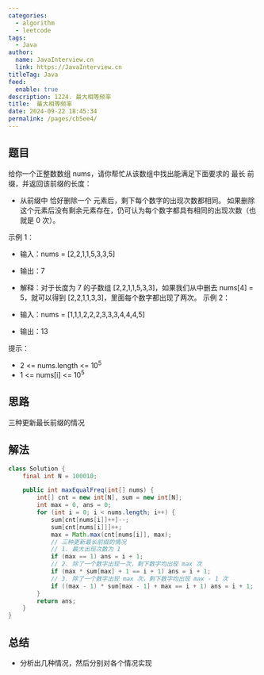```yaml
---
categories: 
  - algorithm
  - leetcode
tags: 
  - Java
author: 
  name: JavaInterview.cn
  link: https://JavaInterview.cn
titleTag: Java
feed: 
  enable: true
description: 1224. 最大相等频率
title:  最大相等频率
date: 2024-09-22 18:45:34
permalink: /pages/cb5ee4/
---
```


## 题目
给你一个正整数数组 nums，请你帮忙从该数组中找出能满足下面要求的 最长 前缀，并返回该前缀的长度：

* 从前缀中 恰好删除一个 元素后，剩下每个数字的出现次数都相同。
如果删除这个元素后没有剩余元素存在，仍可认为每个数字都具有相同的出现次数（也就是 0 次）。



示例 1：

* 输入：nums = [2,2,1,1,5,3,3,5]
* 输出：7
* 解释：对于长度为 7 的子数组 [2,2,1,1,5,3,3]，如果我们从中删去 nums[4] = 5，就可以得到 [2,2,1,1,3,3]，里面每个数字都出现了两次。
示例 2：

* 输入：nums = [1,1,1,2,2,2,3,3,3,4,4,4,5]
* 输出：13


提示：

* 2 <= nums.length <= 10<sup>5</sup>
* 1 <= nums[i] <= 10<sup>5</sup>

## 思路

三种更新最长前缀的情况

## 解法
```java
class Solution {
    final int N = 100010;

    public int maxEqualFreq(int[] nums) {
        int[] cnt = new int[N], sum = new int[N];
        int max = 0, ans = 0;
        for (int i = 0; i < nums.length; i++) {
            sum[cnt[nums[i]]++]--;
            sum[cnt[nums[i]]]++;
            max = Math.max(cnt[nums[i]], max);
            // 三种更新最长前缀的情况
            // 1. 最大出现次数为 1
            if (max == 1) ans = i + 1;
            // 2. 除了一个数字出现一次，剩下数字均出现 max 次
            if (max * sum[max] + 1 == i + 1) ans = i + 1;
            // 3. 除了一个数字出现 max 次，剩下数字均出现 max - 1 次 
            if ((max - 1) * sum[max - 1] + max == i + 1) ans = i + 1;
        }
        return ans;
    }
}

```

## 总结

- 分析出几种情况，然后分别对各个情况实现 
